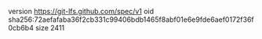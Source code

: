 version https://git-lfs.github.com/spec/v1
oid sha256:72aefafaba36f2cb331c99406bdb1465f8abf01e6e9fde6aef0172f36f0cb6b4
size 2411
